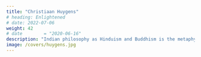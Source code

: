```yaml
---
title: "Christiaan Huygens"
# heading: Enlightened
# date: 2022-07-06
weight: 42
# date        = "2020-06-16"
description: "Indian philosophy as Hinduism and Buddhism is the metaphysical foundation of Superphysics"
image: /covers/huygens.jpg
---
```

